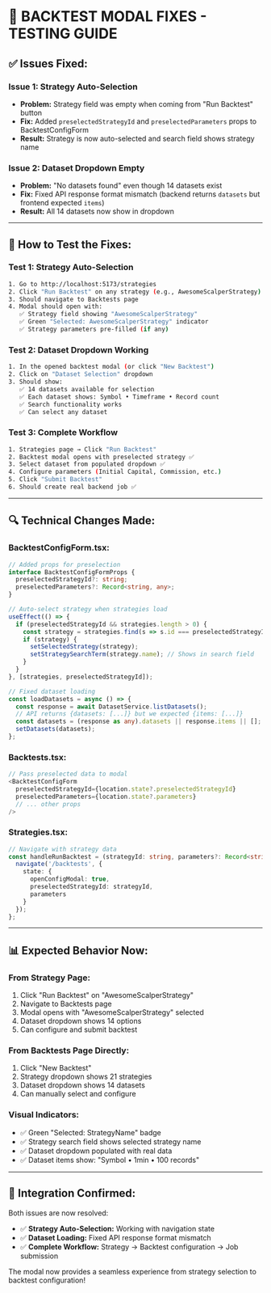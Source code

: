 # 🔧 **BACKTEST MODAL FIXES - TESTING GUIDE**

## ✅ **Issues Fixed:**

### **Issue 1: Strategy Auto-Selection** 
- **Problem:** Strategy field was empty when coming from "Run Backtest" button
- **Fix:** Added `preselectedStrategyId` and `preselectedParameters` props to BacktestConfigForm
- **Result:** Strategy is now auto-selected and search field shows strategy name

### **Issue 2: Dataset Dropdown Empty**
- **Problem:** "No datasets found" even though 14 datasets exist
- **Fix:** Fixed API response format mismatch (backend returns `datasets` but frontend expected `items`)
- **Result:** All 14 datasets now show in dropdown

---

## 🧪 **How to Test the Fixes:**

### **Test 1: Strategy Auto-Selection**
```bash
1. Go to http://localhost:5173/strategies
2. Click "Run Backtest" on any strategy (e.g., AwesomeScalperStrategy)
3. Should navigate to Backtests page
4. Modal should open with:
   ✅ Strategy field showing "AwesomeScalperStrategy" 
   ✅ Green "Selected: AwesomeScalperStrategy" indicator
   ✅ Strategy parameters pre-filled (if any)
```

### **Test 2: Dataset Dropdown Working**
```bash
1. In the opened backtest modal (or click "New Backtest")
2. Click on "Dataset Selection" dropdown
3. Should show:
   ✅ 14 datasets available for selection
   ✅ Each dataset shows: Symbol • Timeframe • Record count
   ✅ Search functionality works
   ✅ Can select any dataset
```

### **Test 3: Complete Workflow**
```bash
1. Strategies page → Click "Run Backtest" 
2. Backtest modal opens with preselected strategy ✅
3. Select dataset from populated dropdown ✅  
4. Configure parameters (Initial Capital, Commission, etc.)
5. Click "Submit Backtest"
6. Should create real backend job ✅
```

---

## 🔍 **Technical Changes Made:**

### **BacktestConfigForm.tsx:**
```typescript
// Added props for preselection
interface BacktestConfigFormProps {
  preselectedStrategyId?: string;
  preselectedParameters?: Record<string, any>;
}

// Auto-select strategy when strategies load
useEffect(() => {
  if (preselectedStrategyId && strategies.length > 0) {
    const strategy = strategies.find(s => s.id === preselectedStrategyId);
    if (strategy) {
      setSelectedStrategy(strategy);
      setStrategySearchTerm(strategy.name); // Shows in search field
    }
  }
}, [strategies, preselectedStrategyId]);

// Fixed dataset loading
const loadDatasets = async () => {
  const response = await DatasetService.listDatasets();
  // API returns {datasets: [...]} but we expected {items: [...]}
  const datasets = (response as any).datasets || response.items || [];
  setDatasets(datasets);
};
```

### **Backtests.tsx:**
```typescript
// Pass preselected data to modal
<BacktestConfigForm
  preselectedStrategyId={location.state?.preselectedStrategyId}
  preselectedParameters={location.state?.parameters}
  // ... other props
/>
```

### **Strategies.tsx:**
```typescript
// Navigate with strategy data
const handleRunBacktest = (strategyId: string, parameters?: Record<string, any>) => {
  navigate('/backtests', { 
    state: { 
      openConfigModal: true, 
      preselectedStrategyId: strategyId,
      parameters 
    } 
  });
};
```

---

## 📊 **Expected Behavior Now:**

### **From Strategy Page:**
1. Click "Run Backtest" on "AwesomeScalperStrategy"
2. Navigate to Backtests page  
3. Modal opens with "AwesomeScalperStrategy" selected
4. Dataset dropdown shows 14 options
5. Can configure and submit backtest

### **From Backtests Page Directly:**
1. Click "New Backtest" 
2. Strategy dropdown shows 21 strategies
3. Dataset dropdown shows 14 datasets
4. Can manually select and configure

### **Visual Indicators:**
- ✅ Green "Selected: StrategyName" badge
- ✅ Strategy search field shows selected strategy name
- ✅ Dataset dropdown populated with real data
- ✅ Dataset items show: "Symbol • 1min • 100 records"

---

## 🚀 **Integration Confirmed:**

Both issues are now resolved:
- ✅ **Strategy Auto-Selection:** Working with navigation state
- ✅ **Dataset Loading:** Fixed API response format mismatch
- ✅ **Complete Workflow:** Strategy → Backtest configuration → Job submission

The modal now provides a seamless experience from strategy selection to backtest configuration!
